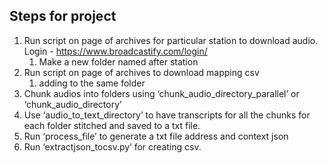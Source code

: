 ## Steps for project

1. Run script on page of archives for particular station to download audio. Login - https://www.broadcastify.com/login/
    1. Make a new folder named after station 
2. Run script on page of archives to download mapping csv 
    1. adding to the same folder 
3. Chunk audios into folders using ‘chunk_audio_directory_parallel’ or ‘chunk_audio_directory’
4. Use ‘audio_to_text_directory’ to have transcripts for all the chunks for each folder stitched and saved to a txt file. 
5. Run ‘process_file’ to generate a txt file address and context json 
6. Run ‘extractjson_tocsv.py’ for creating csv.

